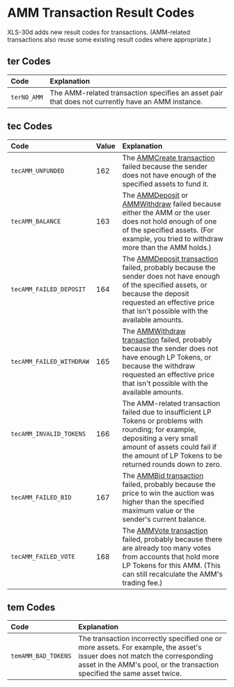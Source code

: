 # AMM Transaction Result Codes

XLS-30d adds new result codes for transactions. (AMM-related transactions also reuse some existing result codes where appropriate.)

## ter Codes

| Code             | Explanation                                               |
|:-----------------|:----------------------------------------------------------|
| `terNO_AMM`      | The AMM-related transaction specifies an asset pair that does not currently have an AMM instance. |

## tec Codes

| Code                     | Value | Explanation                             |
|:-------------------------|:------|:----------------------------------------|
| `tecAMM_UNFUNDED`        | 162   | The [AMMCreate transaction](../transaction-types/ammcreate.md) failed because the sender does not have enough of the specified assets to fund it. |
| `tecAMM_BALANCE`         | 163   | The [AMMDeposit](../transaction-types/ammdeposit.md) or [AMMWithdraw](../transaction-types/ammwithdraw.md) failed because either the AMM or the user does not hold enough of one of the specified assets. (For example, you tried to withdraw more than the AMM holds.) |
| `tecAMM_FAILED_DEPOSIT`  | 164   | The [AMMDeposit transaction](../transaction-types/ammdeposit.md) failed, probably because the sender does not have enough of the specified assets, or because the deposit requested an effective price that isn't possible with the available amounts. |
| `tecAMM_FAILED_WITHDRAW` | 165   | The [AMMWithdraw transaction](../transaction-types/ammwithdraw.md) failed, probably because the sender does not have enough LP Tokens, or because the withdraw requested an effective price that isn't possible with the available amounts. |
| `tecAMM_INVALID_TOKENS`  | 166   | The AMM-related transaction failed due to insufficient LP Tokens or problems with rounding; for example, depositing a very small amount of assets could fail if the amount of LP Tokens to be returned rounds down to zero. |
| `tecAMM_FAILED_BID`      | 167   | The [AMMBid transaction](../transaction-types/ammbid.md) failed, probably because the price to win the auction was higher than the specified maximum value or the sender's current balance. |
| `tecAMM_FAILED_VOTE`     | 168   | The [AMMVote transaction](../transaction-types/ammvote.md) failed, probably because there are already too many votes from accounts that hold more LP Tokens for this AMM. (This can still recalculate the AMM's trading fee.) |

## tem Codes

| Code                | Explanation                                   |
|:--------------------|:----------------------------------------------|
| `temAMM_BAD_TOKENS` | The transaction incorrectly specified one or more assets. For example, the asset's issuer does not match the corresponding asset in the AMM's pool, or the transaction specified the same asset twice. |